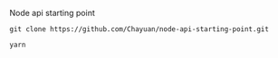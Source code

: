 Node api starting point

`git clone https://github.com/Chayuan/node-api-starting-point.git`

`yarn`



